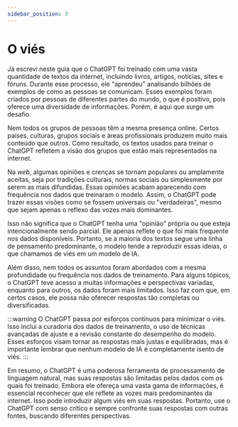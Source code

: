 ```yaml
---
sidebar_position: 3
---
```


# O viés
Já escrevi neste guia que o ChatGPT foi treinado com uma vasta quantidade de textos da internet, incluindo livros, artigos, notícias, sites e fóruns. Durante esse processo, ele "aprendeu" analisando bilhões de exemplos de como as pessoas se comunicam. Esses exemplos foram criados por pessoas de diferentes partes do mundo, o que é positivo, pois oferece uma diversidade de informações. Porém, é aqui que surge um desafio.

Nem todos os grupos de pessoas têm a mesma presença online. Certos países, culturas, grupos sociais e áreas profissionais produzem muito mais conteúdo que outros. Como resultado, os textos usados para treinar o ChatGPT refletem a visão dos grupos que estão mais representados na internet.

Na *web*, algumas opiniões e crenças se tornam populares ou amplamente aceitas, seja por tradições culturais, normas sociais ou simplesmente por serem as mais difundidas. Essas opiniões acabam aparecendo com frequência nos dados que treinaram o modelo. Assim, o ChatGPT pode trazer essas visões como se fossem universais ou "verdadeiras", mesmo que sejam apenas o reflexo das vozes mais dominantes.

Isso não significa que o ChatGPT tenha uma "opinião" própria ou que esteja intencionalmente sendo parcial. Ele apenas reflete o que foi mais frequente nos dados disponíveis. Portanto, se a maioria dos textos segue uma linha de pensamento predominante, o modelo tende a reproduzir essas ideias, o que chamamos de viés em um modelo de IA.

Além disso, nem todos os assuntos foram abordados com a mesma profundidade ou frequência nos dados de treinamento. Para alguns tópicos, o ChatGPT teve acesso a muitas informações e perspectivas variadas, enquanto para outros, os dados foram mais limitados. Isso faz com que, em certos casos, ele possa não oferecer respostas tão completas ou diversificadas.

:::warning
O ChatGPT passa por esforços contínuos para minimizar o viés. Isso inclui a curadoria dos dados de treinamento, o uso de técnicas avançadas de ajuste e a revisão constante do desempenho do modelo. Esses esforços visam tornar as respostas mais justas e equilibradas, mas é importante lembrar que nenhum modelo de IA é completamente isento de viés.
:::

Em resumo, o ChatGPT é uma poderosa ferramenta de processamento de linguagem natural, mas suas respostas são limitadas pelos dados com os quais foi treinado. Embora ele ofereça uma vasta gama de informações, é essencial reconhecer que ele reflete as vozes mais predominantes da internet. Isso pode introduzir algum viés em suas respostas. Portanto, use o ChatGPT com senso crítico e sempre confronte suas respostas com outras fontes, buscando diferentes perspectivas.